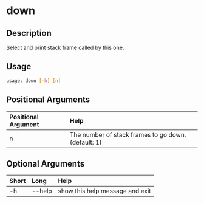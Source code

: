 <!-- THIS PART OF THIS FILE IS AUTOGENERATED. DO NOT MODIFY IT. See scripts/generate_docs.sh -->




# down

## Description


Select and print stack frame called by this one.
## Usage


```bash
usage: down [-h] [n]

```
## Positional Arguments

|Positional Argument|Help|
| :--- | :--- |
|n|The number of stack frames to go down. (default: 1)|

## Optional Arguments

|Short|Long|Help|
| :--- | :--- | :--- |
|-h|--help|show this help message and exit|

<!-- END OF AUTOGENERATED PART. Do not modify this line or the line below, they mark the end of the auto-generated part of the file. If you want to extend the documentation in a way which cannot easily be done by adding to the command help description, write below the following line. -->
<!-- ------------\>8---- ----\>8---- ----\>8------------ -->
